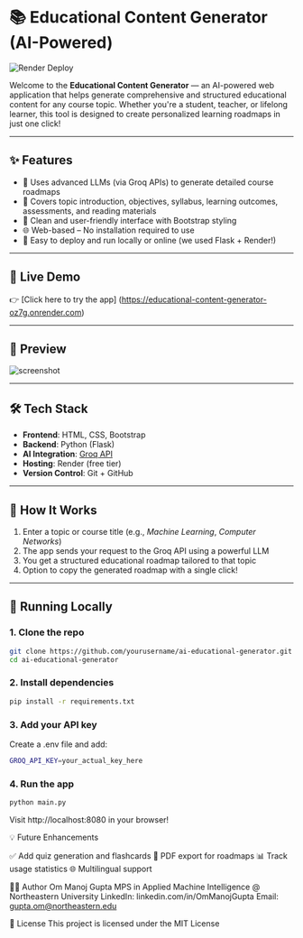 # 📚 Educational Content Generator (AI-Powered)
![Render Deploy](https://img.shields.io/badge/Live%20App-On%20Render-brightgreen?style=for-the-badge)

Welcome to the **Educational Content Generator** — an AI-powered web application that helps generate comprehensive and structured educational content for any course topic. Whether you're a student, teacher, or lifelong learner, this tool is designed to create personalized learning roadmaps in just one click!

---

## ✨ Features

- 🔮 Uses advanced LLMs (via Groq APIs) to generate detailed course roadmaps
- 🧠 Covers topic introduction, objectives, syllabus, learning outcomes, assessments, and reading materials
- 🎨 Clean and user-friendly interface with Bootstrap styling
- 🌐 Web-based – No installation required to use
- 🚀 Easy to deploy and run locally or online (we used Flask + Render!)

---

## 🚀 Live Demo

👉 [Click here to try the app] (https://educational-content-generator-oz7g.onrender.com)

---

## 📸 Preview

![screenshot](https://via.placeholder.com/800x400.png?text=Preview+Coming+Soon)

---

## 🛠️ Tech Stack

- **Frontend**: HTML, CSS, Bootstrap
- **Backend**: Python (Flask)
- **AI Integration**: [Groq API](https://console.groq.com/)
- **Hosting**: Render (free tier)
- **Version Control**: Git + GitHub

---

## 🧠 How It Works

1. Enter a topic or course title (e.g., *Machine Learning*, *Computer Networks*)
2. The app sends your request to the Groq API using a powerful LLM
3. You get a structured educational roadmap tailored to that topic
4. Option to copy the generated roadmap with a single click!

---

## 🧪 Running Locally

### 1. Clone the repo
```bash
git clone https://github.com/yourusername/ai-educational-generator.git
cd ai-educational-generator
```

### 2. Install dependencies
```bash
pip install -r requirements.txt
```
### 3. Add your API key
Create a .env file and add:
```bash
GROQ_API_KEY=your_actual_key_here
```
### 4. Run the app
```bash
python main.py
```
Visit http://localhost:8080 in your browser!

💡 Future Enhancements

✅ Add quiz generation and flashcards
📝 PDF export for roadmaps
📊 Track usage statistics
🌐 Multilingual support

🙋‍♂️ Author
Om Manoj Gupta
MPS in Applied Machine Intelligence @ Northeastern University
LinkedIn: linkedin.com/in/OmManojGupta
Email: gupta.om@northeastern.edu

📄 License
This project is licensed under the MIT License
